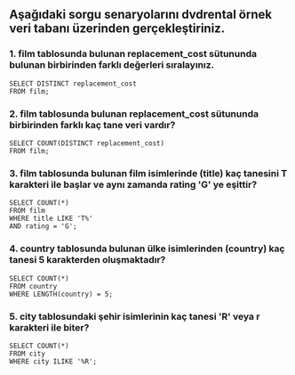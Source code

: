 ## Aşağıdaki sorgu senaryolarını dvdrental örnek veri tabanı üzerinden gerçekleştiriniz.

### 1. film tablosunda bulunan replacement_cost sütununda bulunan birbirinden farklı değerleri sıralayınız.

    SELECT DISTINCT replacement_cost
    FROM film;

### 2. film tablosunda bulunan replacement_cost sütununda birbirinden farklı kaç tane veri vardır?

    SELECT COUNT(DISTINCT replacement_cost)
    FROM film;

### 3. film tablosunda bulunan film isimlerinde (title) kaç tanesini T karakteri ile başlar ve aynı zamanda rating 'G' ye eşittir?

    SELECT COUNT(*)
    FROM film
    WHERE title LIKE 'T%'
    AND rating = 'G';

### 4. country tablosunda bulunan ülke isimlerinden (country) kaç tanesi 5 karakterden oluşmaktadır?

    SELECT COUNT(*)
    FROM country
    WHERE LENGTH(country) = 5;

### 5. city tablosundaki şehir isimlerinin kaç tanesi 'R' veya r karakteri ile biter?

    SELECT COUNT(*)
    FROM city
    WHERE city ILIKE '%R';